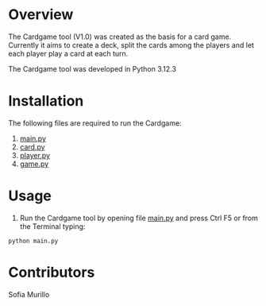 # Overview

The Cardgame tool (V1.0) was created as the basis for a card game. Currently it aims to create a deck, split the cards among the players and let each player play a card at each turn.  

The Cardgame tool was developed in Python 3.12.3

# Installation

The following files are required to run the Cardgame:

 1. [main.py](main.py)
 2. [card.py](utils/card.py)
 3. [player.py](utils/player.py)
 4. [game.py](utils/game.py)

# Usage
1. Run the Cardgame tool by opening file [main.py](main.py) and press Ctrl F5 or from the Terminal typing: 
```
python main.py
```

# Contributors
Sofia Murillo